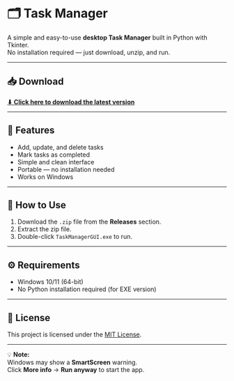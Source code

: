 # 🗂 Task Manager

A simple and easy-to-use **desktop Task Manager** built in Python with Tkinter.  
No installation required — just download, unzip, and run.

---

## 📥 Download

[**⬇ Click here to download the latest version**](https://github.com/yourusername/TaskManager/releases/latest)

---

## 📌 Features
- Add, update, and delete tasks  
- Mark tasks as completed  
- Simple and clean interface  
- Portable — no installation needed  
- Works on Windows  

---

## 🚀 How to Use
1. Download the `.zip` file from the **Releases** section.  
2. Extract the zip file.  
3. Double-click `TaskManagerGUI.exe` to run.  

---


## ⚙️ Requirements
- Windows 10/11 (64-bit)  
- No Python installation required (for EXE version)  

---

## 📄 License
This project is licensed under the [MIT License](LICENSE).  

---

💡 **Note:**  
Windows may show a **SmartScreen** warning.  
Click **More info** → **Run anyway** to start the app.
